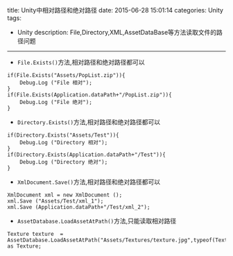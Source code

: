 title: Unity中相对路径和绝对路径
date: 2015-06-28 15:01:14
categories: Unity
tags: 
- Unity
description: File,Directory,XML,AssetDataBase等方法读取文件的路径问题
---
* `File.Exists()`方法,相对路径和绝对路径都可以
```
if(File.Exists("Assets/PopList.zip")){
	Debug.Log ("File 相对");
}
if(File.Exists(Application.dataPath+"/PopList.zip")){
	Debug.Log ("File 绝对");
}
```

* `Directory.Exists()`方法,相对路径和绝对路径都可以
```
if(Directory.Exists("Assets/Test")){
	Debug.Log ("Directory 相对");
}
if(Directory.Exists(Application.dataPath+"/Test")){
	Debug.Log ("Directory 绝对");
}
```
* `XmlDocument.Save()`方法,相对路径和绝对路径都可以
```
XmlDocument xml = new XmlDocument ();
xml.Save ("Assets/Test/xml_1");
xml.Save (Application.dataPath+"/Test/xml_2");
```
* `AssetDatabase.LoadAssetAtPath()`方法,只能读取相对路径
```
Texture texture  = AssetDatabase.LoadAssetAtPath("Assets/Textures/texture.jpg",typeof(Texture)) as Texture;
```
